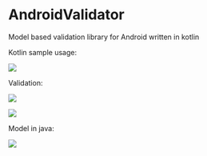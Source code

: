 # AndroidValidator
Model based validation library for Android written in kotlin

Kotlin sample usage:

![](https://image.ibb.co/gLn6RS/validator_1.png)



Validation:

![](https://i.imgur.com/OaMcIXR.png)

![](https://i.imgur.com/1gLltEK.png)



Model in java:

![](https://i.imgur.com/39e1Bqb.png)


